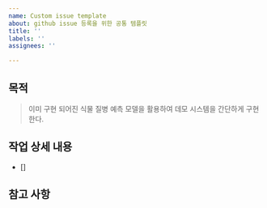 ```yaml
---
name: Custom issue template
about: github issue 등록을 위한 공통 템플릿
title: ''
labels: ''
assignees: ''

---
```


## 목적
> 이미 구현 되어진 식물 질병 예측 모델을 활용하여 데모 시스템을 간단하게 구현한다.
## 작업 상세 내용
- [] 
## 참고 사항
